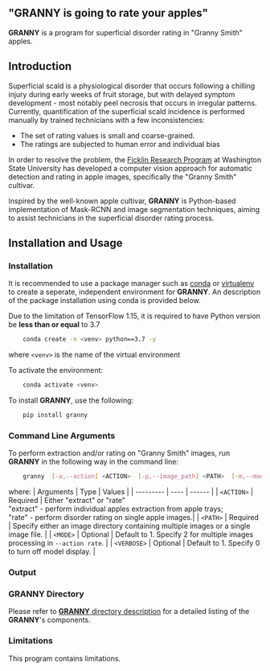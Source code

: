 "**GRANNY** is going to rate your apples"
---
**GRANNY** is a program for superficial disorder rating in "Granny Smith" apples. 

## Introduction 

Superficial scald is a physiological disorder that occurs following a chilling injury during early weeks of fruit storage, but with delayed symptom development - most notably peel necrosis that occurs in irregular patterns. Currently, quantification of the superficial scald incidence is performed manually by trained technicians with a few inconsistencies: 
- The set of rating values is small and coarse-grained. 
- The ratings are subjected to human error and individual bias

In order to resolve the problem, the [Ficklin Research Program](http://ficklinlab.cahnrs.wsu.edu/) at Washington State University has developed a computer vision approach for automatic detection and rating in apple images, specifically the "Granny Smith" cultivar.

Inspired by the well-known apple cultivar, **GRANNY** is Python-based implementation of Mask-RCNN and image segmentation techniques, aiming to assist technicians in the superficial disorder rating process. 

## Installation and Usage

### Installation
It is recommended to use a package manager such as [conda](https://www.anaconda.com/) or [virtualenv](https://pypi.org/project/virtualenv/) to create a seperate, independent environment for **GRANNY**. An description of the package installation using conda is provided below. 

Due to the limitation of TensorFlow 1.15, it is required to have Python version be **less than or equal** to 3.7
```bash
    conda create -n <venv> python==3.7 -y
```
where `<venv>` is the name of the virtual environment

To activate the environment:
```bash
    conda activate <venv>
```

To install **GRANNY**, use the following:
```bash
    pip install granny
```

### Command Line Arguments
To perform extraction and/or rating on "Granny Smith" images, run **GRANNY** in the following way in the command line: 

```bash
    granny  [-a,--action] <ACTION>  [-p,--image_path] <PATH>  [-m,--mode] <MODE>  [-v,--verbose] <VERBOSE>
```

where: 
| Arguments  | Type | Values |
| ---------  | ---- | ------ |
| `<ACTION>` | Required | Either "extract" or "rate" <br />"extract" - perform individual apples extraction from apple trays; <br /> "rate" - perform disorder rating on single apple images.|
| `<PATH>`   | Required | Specify either an image directory containing multiple images or a single image file. |
| `<MODE>`   | Optional | Default to 1. Specify 2 for multiple images processing in `--action rate`. |
| `<VERBOSE>` | Optional | Default to 1. Specify 0 to turn off model display. |

### Output

### **GRANNY** Directory
Please refer to [**GRANNY** directory description](https://github.com/SystemsGenetics/granny/blob/master/GRANNY/README.md) for a detailed listing of the **GRANNY**'s components.  

### Limitations 
This program contains limitations. 



